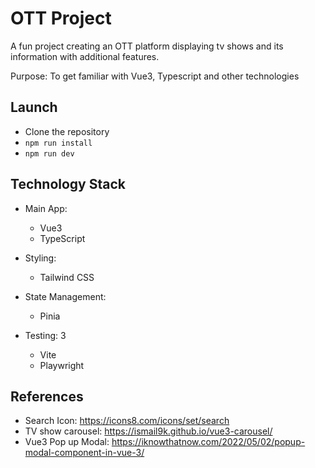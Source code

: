 # OTT Project

A fun project creating an OTT platform displaying tv shows and its information with additional features. 

Purpose: To get familiar with Vue3, Typescript and other technologies

## Launch

- Clone the repository
- `npm run install`
- `npm run dev`

## Technology Stack

- Main App:
  - Vue3
  - TypeScript

- Styling:
  - Tailwind CSS

- State Management:
  - Pinia
  
- Testing: 3
  - Vite
  - Playwright

## References

- Search Icon: https://icons8.com/icons/set/search
- TV show carousel: https://ismail9k.github.io/vue3-carousel/
- Vue3 Pop up Modal: https://iknowthatnow.com/2022/05/02/popup-modal-component-in-vue-3/
